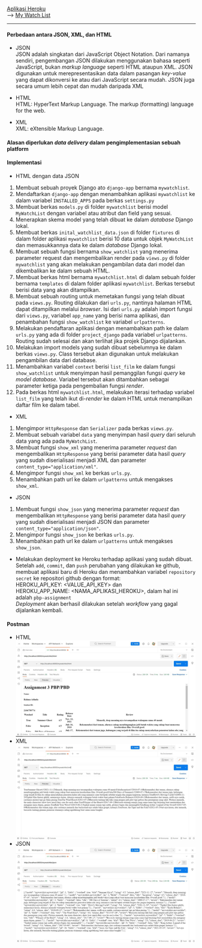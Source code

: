 [Aplikasi Heroku](https://pbp-assignment.herokuapp.com/) <br>
--> [My Watch List](https://pbp-assignment.herokuapp.com/mywatchlist/)
 <hr>
 
#### Perbedaan antara JSON, XML, dan HTML
- JSON <br>
JSON adalah singkatan dari JavaScript Object Notation. Dari namanya sendiri, pengembangan JSON dilakukan menggunakan bahasa seperti JavaScript, bukan _markup language_ seperti HTML ataupun XML. JSON digunakan untuk merepresentasikan data dalam pasangan _key-value_ yang dapat dikonversi ke atau dari JavaScript secara mudah. JSON juga secara umum lebih cepat dan mudah daripada XML

- HTML <br>
HTML: HyperText Markup Language. The markup (formatting) language for the web.

- XML <br>
XML: eXtensible Markup Language.

#### Alasan diperlukan _data delivery_ dalam pengimplementasian sebuah platform

#### Implementasi

- HTML dengan data JSON
1. Membuat sebuah proyek Django ato `django-app` bernama `mywatchlist`.
2. Mendaftarkan `django-app` dengan menambahkan aplikasi `mywatchlist` ke dalam variabel `INSTALLED_APPS` pada berkas `settings.py`
3. Membuat berkas `models.py` di folder `mywatchlist` berisi model `MyWatchList` dengan variabel atau atribut dan field yang sesuai.
4. Menerapkan skema model yang telah dibuat ke dalam _database_ Django lokal.
5. Membuat berkas `inital_watchlist_data.json` di folder `fixtures` di dalam folder aplikasi `mywatchlist` berisi 10 data untuk objek `MyWatchList` dan memasukkannya data ke dalam _database_ Django lokal.
6. Membuat sebuah fungsi bernama `show_watchlist` yang menerima parameter request dan mengembalikan render pada `views.py` di folder `mywatchlist` yang akan melakukan pengambilan data dari model dan dikembalikan ke dalam sebuah HTML.
7. Membuat berkas html bernama `mywatchlist.html` di dalam sebuah folder bernama `templates` di dalam folder aplikasi `mywatchlist`. Berkas tersebut berisi data yang akan ditampilkan.
8. Membuat sebuah routing untuk memetakan fungsi yang telah dibuat pada `views.py`. Routing dilakukan dari `urls.py`, nantinya halaman HTML dapat ditampilkan melalui _browser_. Isi dari `urls.py` adalah import fungsi dari `views.py`, variabel `app_name` yang berisi nama aplikasi, dan penambahan fungsi `show_watchlist` ke variabel `urlpatterns`.
9. Melakukan pendaftaran aplikasi dengan menambahkan path ke dalam `urls.py` yang ada di folder `project_django` pada variabel `urlpatterns`. Routing sudah selesai dan akan terlihat jika projek Django dijalankan.
10. Melakukan import models yang sudah dibuat sebelumnya ke dalam berkas `views.py`. Class tersebut akan digunakan untuk melakukan pengambilan data dari database. 
11. Menambahkan variabel `context` berisi `list_film` ke dalam fungsi `show_watchlist` untuk menyimpan hasil pemanggilan fungsi _query_ ke _model database_. Variabel tersebut akan ditambahkan sebagai parameter ketiga pada pengembalian fungsi _render_.
12. Pada berkas html `mywatchlist.html`, melakukan iterasi terhadap variabel `list_film` yang telah ikut di-_render_ ke dalam HTML untuk menampilkan daftar film ke dalam tabel.

- XML
1. Mengimpor `HttpResponse` dan `Serializer` pada berkas `views.py`.
2. Membuat sebuah variabel `data` yang menyimpan hasil _query_ dari seluruh data yang ada pada `MyWatchList`.
3. Membuat fungsi `show_xml` yang menerima parameter _request_ dan mengembalikan `HttpResponse` yang berisi parameter data hasil _query_ yang sudah diserialisasi menjadi XML dan parameter `content_type="application/xml"`.
4. Mengimpor fungsi `show_xml` ke berkas `urls.py`.
5. Menambahkan path url ke dalam `urlpatterns` untuk mengakses `show_xml`.

- JSON
1. Membuat fungsi `show_json` yang menerima parameter _request_ dan mengembalikan `HttpResponse` yang berisi parameter data hasil _query_ yang sudah diserialisasi menjadi JSON dan parameter `content_type="application/json"`.
2. Mengimpor fungsi `show_json` ke berkas `urls.py`.
3. Menambahkan path url ke dalam `urlpatterns` untuk mengakses `show_json`.

- Melakukan deployment ke Heroku terhadap aplikasi yang sudah dibuat. <br>
Setelah `add`, `commit`, dan `push` perubahan yang dilakukan ke github, membuat aplikasi baru di Heroku dan menambahkan variabel `repository secret` ke repositori github dengan format: <br>
HEROKU_API_KEY: <VALUE_API_KEY> dan <br>
HEROKU_APP_NAME: <NAMA_APLIKASI_HEROKU>, dalam hal ini adalah `pbp-assignment` <br>
_Deployment_ akan berhasil dilakukan setelah _workflow_ yang gagal dijalankan kembali.

#### Postman
- HTML
![HTML](https://github.com/rahmaadnda/tugas-pbp/blob/main/Tugas%203%20-%20HTML%20Postman.jpg)
- XML
![XML](https://github.com/rahmaadnda/tugas-pbp/blob/main/Tugas%203%20-%20XML%20Postman.jpg)
- JSON
![JSON](https://github.com/rahmaadnda/tugas-pbp/blob/main/Tugas%203%20-%20JSON%20Postman.jpg)
